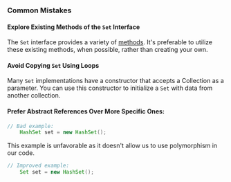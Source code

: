 ### Common Mistakes

#### Explore Existing Methods of the `Set` Interface
The `Set` interface provides a variety of [methods](https://docs.oracle.com/en/java/javase/11/docs/api/java.base/java/util/Set.html). It's preferable to utilize these existing methods, when possible, rather than creating your own.

#### Avoid Copying `Set` Using Loops
Many `Set` implementations have a constructor that accepts a Collection as a parameter. You can use this constructor to initialize a `Set` with data from another collection.

#### Prefer Abstract References Over More Specific Ones:
```java
// Bad example:
    HashSet set = new HashSet();
```
This example is unfavorable as it doesn't allow us to use polymorphism in our code.
```java
// Improved example:
    Set set = new HashSet();
```